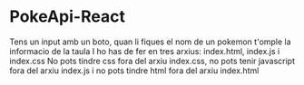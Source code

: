 # PokeApi-React
Tens un input amb un boto, quan li fiques el nom de un pokemon t'omple la informacio de la taula
I ho has de fer en tres arxius: index.html, index.js i index.css
No pots tindre css fora del arxiu index.css, no pots tenir javascript fora del arxiu index.js i no pots tindre html fora del arxiu index.html

